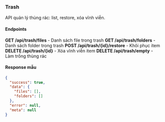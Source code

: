 ### Trash

API quản lý thùng rác: list, restore, xóa vĩnh viễn.

#### Endpoints

**GET /api/trash/files** - Danh sách file trong trash
**GET /api/trash/folders** - Danh sách folder trong trash
**POST /api/trash/{id}/restore** - Khôi phục item
**DELETE /api/trash/{id}** - Xóa vĩnh viễn item
**DELETE /api/trash/empty** - Làm trống thùng rác

#### Response mẫu

```json
{
  "success": true,
  "data": {
    "files": [],
    "folders": []
  },
  "error": null,
  "meta": null
}
```

